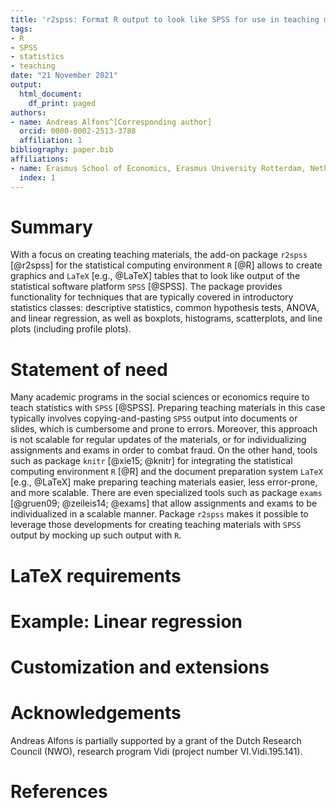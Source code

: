 ```yaml
---
title: 'r2spss: Format R output to look like SPSS for use in teaching materials'
tags:
- R
- SPSS
- statistics
- teaching
date: "21 November 2021"
output:
  html_document:
    df_print: paged
authors:
- name: Andreas Alfons^[Corresponding author]
  orcid: 0000-0002-2513-3788
  affiliation: 1
bibliography: paper.bib
affiliations:
- name: Erasmus School of Economics, Erasmus University Rotterdam, Netherlands
  index: 1
---
```



# Summary

With a focus on creating teaching materials, the add-on package `r2spss` [@r2spss] for the statistical computing environment `R` [@R] allows to create graphics and `LaTeX` [e.g., @LaTeX] tables that to look like output of the statistical software platform `SPSS` [@SPSS].  The package provides functionality for techniques that are typically covered in introductory statistics classes: descriptive statistics, common hypothesis tests, ANOVA, and linear regression, as well as boxplots, histograms, scatterplots, and line plots (including profile plots).

<!--
The package allows to create tables and graphics that mimic recent versions of SPSS, as well as a simpler look of older versions (`SPSS` changed the look of the output in version 24) (TODO: check that it was indeed in version 24).
-->


# Statement of need

Many academic programs in the social sciences or economics require to teach statistics with `SPSS` [@SPSS].  Preparing teaching materials in this case typically involves copying-and-pasting `SPSS` output into documents or slides, which is cumbersome and prone to errors.  Moreover, this approach is not scalable for regular updates of the materials, or for individualizing assignments and exams in order to combat fraud.  On the other hand, tools such as package `knitr` [@xie15; @knitr] for integrating the statistical computing environment `R` [@R] and the document preparation system `LaTeX` [e.g., @LaTeX] make preparing teaching materials easier, less error-prone, and more scalable.  There are even specialized tools such as package `exams` [@gruen09; @zeileis14; @exams] that allow assignments and exams to be individualized in a scalable manner.  Package `r2spss` makes it possible to leverage those developments for creating teaching materials with `SPSS` output by mocking up such output with `R`.


# LaTeX requirements

<!--
Style file `r2spss.sty`, which includes all `LaTeX` requirements, can be created with  function `r2spss.sty()` from package `r2spss`. Then the command `\usepackage{r2spss}` should be included in the preamble of the `LaTeX` document. Tables that mimic recent version of `SPSS` output may require several compilations of the `LaTeX` document in order to be displayed correctly.
-->


# Example: Linear regression


<!--
Newer versions of SPSS: output more fancy but also more cluttered (e.g., headers in color, different line thicknesses, different shades of gray for different parts in a table).  Package `r2spss` replicates the simple style of older versions of SPSS, which I find cleaner and less distracting for teaching materials in statistics courses.
-->


# Customization and extensions

<!-- 
Objects returned by functions in `r2spss` are typically stored as returned by the corresponding `R` functions, e.g., regression results as "lm" objects.  This is such that users can manipulate those objects in R as they are used to.  The `print()` methods to generate the `LaTeX` tables consist of two building blocks: function `toSPSS()` to convert the results into SPSS syle tables, and `latexTableSPSS()` to generate the corresponding `LaTeX` tables.  These can be used to customize the output or to create SPSS-like output for functionality not implemented in package `r2spss`.
-->

# Acknowledgements

Andreas Alfons is partially supported by a grant of the Dutch Research Council 
(NWO), research program Vidi (project number VI.Vidi.195.141).


# References
